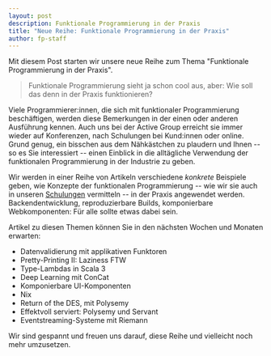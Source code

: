 ```yaml
---
layout: post
description: Funktionale Programmierung in der Praxis
title: "Neue Reihe: Funktionale Programmierung in der Praxis"
author: fp-staff
---
```


Mit diesem Post starten wir unsere neue Reihe zum Thema "Funktionale
Programmierung in der Praxis".

<!-- more start -->

> Funktionale Programmierung sieht ja schon cool aus, aber: Wie soll
> das denn in der Praxis funktionieren?

Viele Programmierer:innen, die sich mit funktionaler Programmierung
beschäftigen, werden diese Bemerkungen in der einen oder anderen
Ausführung kennen.  Auch uns bei der Active Group erreicht sie immer
wieder auf Konferenzen, nach Schulungen bei Kund:innen oder online.
Grund genug, ein bisschen aus dem Nähkästchen zu plaudern und Ihnen --
so es Sie interessiert -- einen Einblick in die alltägliche Verwendung
der funktionalen Programmierung in der Industrie zu geben.

Wir werden in einer Reihe von Artikeln verschiedene *konkrete*
Beispiele geben, wie Konzepte der funktionalen Programmierung -- wie
wir sie auch in unseren
[Schulungen](https://www.active-group.de/schulung/) vermitteln -- in
der Praxis angewendet werden.  Backendentwicklung, reproduzierbare
Builds, komponierbare Webkomponenten: Für alle sollte etwas dabei
sein.

Artikel zu diesen Themen können Sie in den nächsten Wochen und Monaten
erwarten:

- Datenvalidierung mit applikativen Funktoren
- Pretty-Printing II: Laziness FTW
- Type-Lambdas in Scala 3
- Deep Learning mit ConCat
- Komponierbare UI-Komponenten
- Nix
- Return of the DES, mit Polysemy
- Effektvoll serviert: Polysemy und Servant
- Eventstreaming-Systeme mit Riemann

Wir sind gespannt und freuen uns darauf, diese Reihe und vielleicht
noch mehr umzusetzen.
